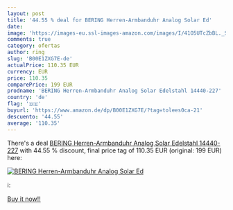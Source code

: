```yaml
---
layout: post
title: '44.55 % deal for BERING Herren-Armbanduhr Analog Solar Ed'
date: 
image: 'https://images-eu.ssl-images-amazon.com/images/I/41O5UTcZbBL._SL200_.jpg'
comments: true
category: ofertas
author: ring
slug: 'B00E1ZXG7E-de'
actualPrice: 110.35 EUR
currency: EUR
price: 110.35
comparePrice: 199 EUR
prodname: 'BERING Herren-Armbanduhr Analog Solar Edelstahl 14440-227'
country: 'de'
flag: '🇩🇪'
buyurl: 'https://www.amazon.de/dp/B00E1ZXG7E/?tag=tolees0ca-21'
descuento: '44.55'
average: '110.35'
---
```


There's a deal [BERING Herren-Armbanduhr Analog Solar Edelstahl 14440-227](https://www.amazon.de/dp/B00E1ZXG7E/?tag=tolees0ca-21)  with  44.55 % discount, final price tag of  110.35 EUR (original: 199 EUR) here:

[![BERING Herren-Armbanduhr Analog Solar Ed](https://images-eu.ssl-images-amazon.com/images/I/41O5UTcZbBL._SL200_.jpg)](https://www.amazon.de/dp/B00E1ZXG7E/?tag=tolees0ca-21)

ℹ️:


[Buy it now!!](https://www.amazon.de/dp/B00E1ZXG7E/?tag=tolees0ca-21)
